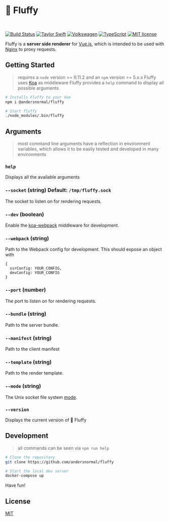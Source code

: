 # :dragon_face: Fluffy

<br/>

[![Build Status](https://travis-ci.org/andersnormal/fluffy.svg?branch=master)](https://travis-ci.org/andersnormal/fluffy.svg?branch=master)
[![Taylor Swift](https://img.shields.io/badge/secured%20by-taylor%20swift-brightgreen.svg)](https://twitter.com/SwiftOnSecurity)
[![Volkswagen](https://auchenberg.github.io/volkswagen/volkswargen_ci.svg?v=1)](https://github.com/auchenberg/volkswagen)
[![TypeScript](https://badges.frapsoft.com/typescript/awesome/typescript.png?v=101)](https://github.com/ellerbrock/typescript-badges/)
[![MIT license](http://img.shields.io/badge/license-MIT-brightgreen.svg)](http://opensource.org/licenses/MIT)

Fluffy is a **server side renderer** for [Vue.js](https://vuejs.org/), which is intended to be used with [Nginx](https://nginx.org) to proxy requests.

## Getting Started

> requires a `node` version >= 9.11.2 and an `npm` version >= 5.x.x
> Fluffy uses [Koa](https://github.com/koajs/koa) as middleware
> Fluffy provides a `help` command to display all possible arguments

```bash
# Installs Fluffy to your Vue
npm i @andersnormal/fluffy

# Start fluffy
./node_modules/.bin/fluffy
```

## Arguments

> most command line arguments have a reflection in environment variables, which allows it to be easily tested and developed in many environments

### `help`

Displays all the available arguments

### `--socket` (string) Default: `/tmp/fluffy.sock`

The socket to listen on for rendering requests.

### `--dev` (boolean)

Enable the [koa-webpack](https://github.com/shellscape/koa-webpack) middleware for development.

### `--webpack` (string)

Path to the Webpack config for development. This should expose an object with

```
{
  ssrConfig: YOUR_CONFIG,
  devConfig: YOUR_CONFIG
}
```

### `--port` (number)

The port to listen on for rendering requests.

### `--bundle` (string)

Path to the server bundle.

### `--manifest` (string)

Path to the client manifest

### `--template` (string)

Path to the render template.

### `--mode` (string)

The Unix socket file system [mode](https://en.wikipedia.org/wiki/File_system_permissions).

### `--version`

Displays the current version of :dragon_face: Fluffy

## Development

> all commands can be seen via `npm run help`

```bash
# Clone the repository
git clone https://github.com/andersnormal/fluffy

# Start the local dev server
docker-compose up
```

Have fun!

## License
[MIT](/LICENSE)
